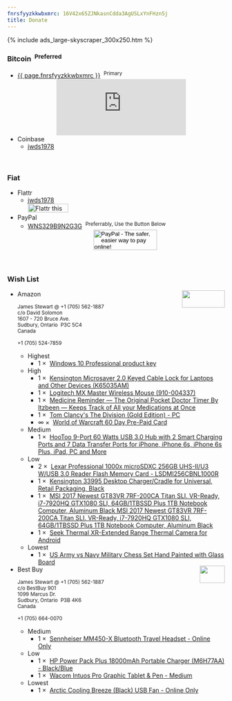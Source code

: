 ```yaml
---
fnrsfyyzkkwbxmrc: 16V42x65ZJNkasnCdda3AgUSLxYnFHzn5j
title: Donate
---
```


{% include ads_large-skyscraper_300x250.htm %}
<h3 id="bitcoin">
  Bitcoin&nbsp;
  <sup>Preferred</sup>
</h3>
<ul>
  <li>
    <a href="bitcoin:{{ page.fnrsfyyzkkwbxmrc }}" rel="me" target="_blank" title="Bitcoin Wallet">{{ page.fnrsfyyzkkwbxmrc }}</a>&nbsp; <sup>Primary</sup>
    <div align="center">
      <script src="https://gateway.gear.mycelium.com/gear-widget-host.js" type="text/javascript"></script>
      <iframe
        id="gear-widget" scrolling="no" src="https://gateway.gear.mycelium.com/widgets/125114cf1a0c96953d267f11f1ef586268c29f9af483fd699d922e985ae0962e"
        style="border: none; display: inline-block; height: 130px; max-width: 350px; min-width: 250px;"></iframe>
    </div>
  </li>
  <li>
    Coinbase
    <ul>
      <li>
        <a href="https://www.coinbase.com/jwds1978" rel="me" target="_blank" title="jwds1978">jwds1978</a>
      </li>
    </ul>
  </li>
</ul>
<p>
  &nbsp;
</p>
<h3 id="fiat">
  Fiat
</h3>
<ul>
  <li>
    Flattr
    <ul>
      <li>
        <a href="https://flattr.com/profile/jwds1978" rel="me" target="_blank" title="jwds1978">jwds1978</a><br />
        <a href="https://flattr.com/submit/auto?fid=0yx0qk&url=https%3A%2F%2Fforces.army" target="_blank" title="">
          <img alt="Flattr this" height="20" src="{{ site.uri.assets }}/naked/images/Flattr_93x20.png" style="border: 0px;" width="93" />
        </a>
      </li>
    </ul>
  </li>
  <li>
    PayPal
    <ul>
      <li>
        <a href="https://www.paypal.me/stew721" rel="me" target="_blank" title="WNS329B9N2G3G">WNS329B9N2G3G</a>&nbsp;
        <sup>Preferrably, Use the Button Below</sup>
        <div align="center">
          <form action="https://www.paypal.com/cgi-bin/webscr" method="post" target="_blank">
            <input name="cmd" type="hidden" value="_s-xclick" />
            <input name="hosted_button_id" type="hidden" value="DY5LFFUVUNHTQ" />
            <input
              alt="PayPal - The safer, easier way to pay online!" height="47" name="submit" src="{{ site.uri.assets }}/naked/images/PayPal_donate_147x047.gif"
              type="image" width="147" />
            <img
              alt="" height="1" src="https://www.paypalobjects.com/en_US/i/scr/pixel.gif"
              style="border: 0px !important; margin: 0px !important; vertical-align: middle;" width="1" />
          </form>
        </div>
      </li>
    </ul>
  </li>
</ul>
<p>
  &nbsp;
</p>
<h3 id="wish-list">
  Wish List
</h3>
<ul>
  <li>
    <img
      alt="" height="40" src="{{ site.uri.assets }}/naked/images/Amazon_wish-list_99x40.png"
      style="border: 0px; float: right; margin-bottom: 10px; margin-left: 10px;" width="99" />
    Amazon<br />
    <span style="font-size: smaller;">
      &nbsp;<br />
      <!--sse-->
      James Stewart @ +1 (705) 562-1887<br />
      c/o David Solomon<br />
      1607 - 720 Bruce Ave.<br />
      Sudbury, Ontario&nbsp; P3C 5C4<br />
      Canada<br />
      &nbsp;<br />
      +1 (705) 524-7859<br />
      <!--/sse-->
      &nbsp;
    </span>
    <ul>
      <li>
        Highest
        <ul>
          <li>
            1 &times;&nbsp;
            <a href="{{ site.uri.aStore }}/#detail/B01ERYGUG2" rel="me" title="">Windows 10 Professional product key</a>
          </li>
        </ul>
      </li>
      <li>
        High
        <ul>
          <li>
            1 &times;&nbsp;
            <a href="{{ site.uri.aStore }}/#detail/B01K1JUO14" rel="me" title="">
              Kensington Microsaver 2.0 Keyed Cable Lock for Laptops and Other Devices (K65035AM)
            </a>
          </li>
          <li>
            1 &times;&nbsp;
            <a href="{{ site.uri.aStore }}/#detail/B00TZR3WRM" rel="me" title="">Logitech MX Master Wireless Mouse (910-004337)</a>
          </li>
          <li>
            1 &times;&nbsp;
            <a href="{{ site.uri.aStore }}/#detail/B010UBPLO8" rel="me" title="">
              Medicine Reminder &#8212; The Original Pocket Doctor Timer By Itzbeen &#8212; Keeps Track of All your Medications at Once
            </a>
          </li>
          <li>
            1 &times;&nbsp;
            <a href="{{ site.uri.aStore }}/#detail/B00ZE36BEW" rel="me" title="">Tom Clancy's The Division (Gold Edition) - PC</a>
          </li>
          <li>
            &infin; &times;&nbsp;
            <a href="{{ site.uri.aStore }}/#detail/B00063BLG8" rel="me" title="">World of Warcraft 60 Day Pre-Paid Card</a>
          </li>
        </ul>
      </li>
      <li>
        Medium
        <ul>
          <li>
            1 &times;&nbsp;
            <a href="{{ site.uri.aStore }}/#detail/B00FR795WA" rel="me" title="">
              HooToo 9-Port 60 Watts USB 3.0 Hub with 2 Smart Charging Ports and 7 Data Transfer Ports for iPhone, iPhone 6s, iPhone 6s Plus, iPad, PC and More
            </a>
          </li>
        </ul>
      </li>
      <li>
        Low
        <ul>
          <li>
            2 &times;&nbsp;
            <a href="{{ site.uri.aStore }}/#detail/B012PN29IA" rel="me" title="">
              Lexar Professional 1000x microSDXC 256GB UHS-II/U3 W/USB 3.0 Reader Flash Memory Card - LSDMI256CBNL1000R
            </a>
          </li>
          <li>
            1 &times;&nbsp;
            <a href="{{ site.uri.aStore }}/#detail/B018J4BP6Q" rel="me" title="">
              Kensington 33995 Desktop Charger/Cradle for Universal, Retail Packaging, Black
            </a>
          </li>
          <li>
            1 &times;&nbsp;
            <a href="{{ site.uri.aStore }}/#detail/B01N4JZ295" rel="me" title="">
              MSI 2017 Newest GT83VR 7RF-200CA Titan SLI. VR-Ready, i7-7920HQ GTX1080 SLI, 64GB/1TBSSD Plus 1TB Notebook Computer, Aluminum Black MSI 2017
              Newest GT83VR 7RF-200CA Titan SLI. VR-Ready, i7-7920HQ GTX1080 SLI, 64GB/1TBSSD Plus 1TB Notebook Computer, Aluminum Black
            </a>
          </li>
          <li>
            1 &times;&nbsp;
            <a href="{{ site.uri.aStore }}/#detail/B00XC774SE" rel="me" title="">Seek Thermal XR-Extended Range Thermal Camera for Android</a>
          </li>
        </ul>
      </li>
      <li>
        Lowest
        <ul>
          <li>
            1 &times;&nbsp;
            <a href="{{ site.uri.aStore }}/#detail/B01MZAIZ6E" rel="me" title="">US Army vs Navy Military Chess Set Hand Painted with Glass Board</a>
          </li>
        </ul>
      </li>
    </ul>
  </li>
  <li>
    <img
      alt="" height="40" src="{{ site.uri.assets }}/naked/images/Best-Buy_58x40.png"
      style="border: 0px; float: right; margin-bottom: 10px; margin-left: 10px;" width="58" />
    Best Buy<br />
    <span style="font-size: smaller;">
      &nbsp;<br />
      <!--sse-->
      James Stewart @ +1 (705) 562-1887<br />
      c/o BestBuy 901<br />
      1099 Marcus Dr.<br />
      Sudbury, Ontario&nbsp; P3B 4K6<br />
      Canada<br />
      &nbsp;<br />
      +1 (705) 664-0070<br />
      <!--/sse-->
      &nbsp;
    </span>
    <ul>
      <li>
        Medium
        <ul>
          <li>
            1 &times;&nbsp;
            <a href="http://www.bestbuy.ca/en-ca/product/mm450-x/10581219.aspx" rel="external nofollow" target="_blank" title="">
              Sennheiser MM450-X Bluetooth Travel Headset - Online Only
            </a>
          </li>
        </ul>
      </li>
      <li>
        Low
        <ul>
          <li>
            1 &times;&nbsp;
            <a href="http://www.bestbuy.ca/en-ca/product/m6h77aa/10418304.aspx" rel="external nofollow" target="_blank" title="">
              HP Power Pack Plus 18000mAh Portable Charger (M6H77AA) - Black/Blue
            </a>
          </li>
          <li>
            1 &times;&nbsp;
            <a href="http://www.bestbuy.ca/en-ca/product/pth651/10270039.aspx" rel="external nofollow" target="_blank" title="">
              Wacom Intuos Pro Graphic Tablet &amp; Pen - Medium
            </a>
          </li>
        </ul>
      </li>
      <li>
        Lowest
        <ul>
          <li>
            1 &times;&nbsp;
            <a href="http://www.bestbuy.ca/en-ca/product/abacobrzbk01-bl/10543499.aspx" rel="external nofollow" target="_blank" title="">
              Arctic Cooling Breeze (Black) USB Fan - Online Only
            </a>
          </li>
        </ul>
      </li>
    </ul>
  </li>
</ul>
